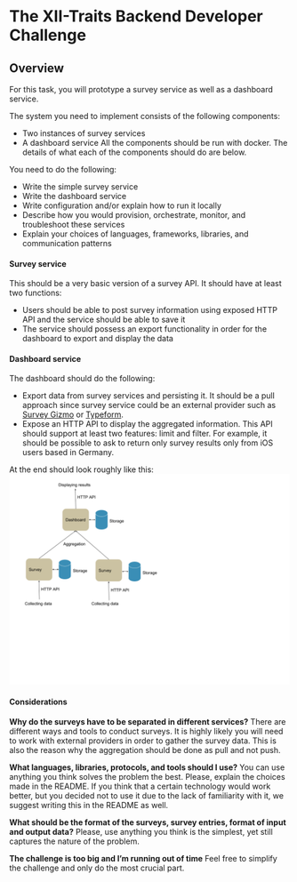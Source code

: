 # The XII-Traits Backend Developer Challenge

## Overview

For this task, you will prototype a survey service as well as a dashboard service.

The system you need to implement consists of the following components:
- Two instances of survey services
- A dashboard service
All the components should be run with docker. The details of what each of the components should do are below.

You need to do the following:
- Write the simple survey service
- Write the dashboard service
- Write configuration and/or explain how to run it locally
- Describe how you would provision, orchestrate, monitor, and troubleshoot these services
- Explain your choices of languages, frameworks, libraries, and communication patterns

#### Survey service
This should be a very basic version of a survey API. It should have at least two functions:
- Users should be able to post survey information using exposed HTTP API and the service should be able to save it
- The service should possess an export functionality in order for the dashboard to export and display the data

#### Dashboard service
The dashboard should do the following:
- Export data from survey services and persisting it. It should be a pull approach since survey service could be an external provider such as [Survey Gizmo](http://surveygizmo.com/) or [Typeform](https://www.typeform.com/).
- Expose an HTTP API to display the aggregated information. This API should support at least two features: limit and filter. For example, it should be possible to ask to return only survey results only from iOS users based in Germany.

At the end should look roughly like this:
<img alt="backend challenge chart" src="https://github.com/rehehe/xii/blob/master/backend-challenge-chart.png">


#### Considerations

**Why do the surveys have to be separated in different services?**
There are different ways and tools to conduct surveys. It is highly likely you will need to work with external providers in order to gather the survey data. This is also the reason why the aggregation should be done as pull and not push.

**What languages, libraries, protocols, and tools should I use?**
You can use anything you think solves the problem the best. Please, explain the choices made in the README.
If you think that a certain technology would work better, but you decided not to use it due to the lack of familiarity with it, we suggest writing this in the README as well.

**What should be the format of the surveys, survey entries, format of input and output data?**
Please, use anything you think is the simplest, yet still captures the nature of the problem.

**The challenge is too big and I’m running out of time**
Feel free to simplify the challenge and only do the most crucial part.
